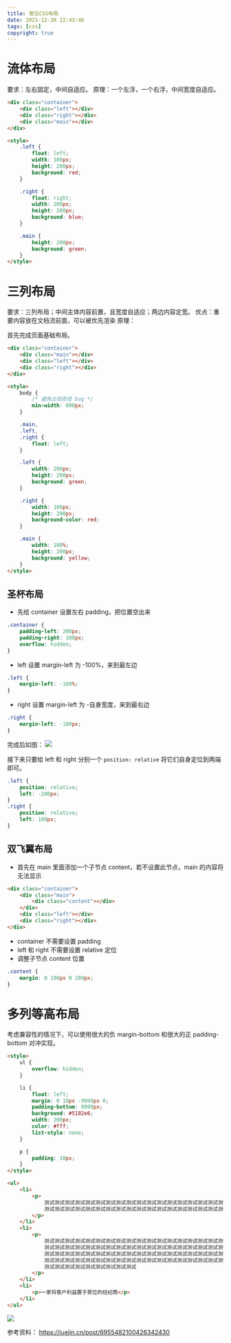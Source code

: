 ```yaml
---
title: 常见CSS布局
date: 2021-12-30 22:43:46
tags: [css]
copyright: true
---
```


# 流体布局
要求：左右固定，中间自适应。
原理：一个左浮，一个右浮，中间宽度自适应。
```html
<div class="container">
    <div class="left"></div>
    <div class="right"></div>
    <div class="main"></div>
</div>

<style>
    .left {
        float: left;
        width: 100px;
        height: 200px;
        background: red;
    }

    .right {
        float: right;
        width: 200px;
        height: 200px;
        background: blue;
    }

    .main {
        height: 200px;
        background: green;
    }
</style>
```

# 三列布局
要求：三列布局；中间主体内容前置，且宽度自适应；两边内容定宽。
优点：重要内容放在文档流前面，可以被优先渲染
原理：

首先完成页面基础布局。
```html
<div class="container">
    <div class="main"></div>
    <div class="left"></div>
    <div class="right"></div>
</div>

<style>
    body {
        /* 避免出现奇怪 bug */
        min-width: 600px;
    }

    .main,
    .left,
    .right {
        float: left;
    }

    .left {
        width: 200px;
        height: 200px;
        background: green;
    }

    .right {
        width: 100px;
        height: 200px;
        background-color: red;
    }

    .main {
        width: 100%;
        height: 200px;
        background: yellow;
    }
</style>
```

## 圣杯布局
- 先给 container 设置左右 padding，把位置空出来
```css
.container {
    padding-left: 200px;
    padding-right: 100px;
    overflow: hidden;
}
```
- left 设置 margin-left 为 -100%，来到最左边
```css
.left {
    margin-left: -100%;
}
```
- right 设置 margin-left 为 -自身宽度，来到最右边
```css
.right {
    margin-left: -100px;
}
```
完成后如图：
![](https://cdn.jsdelivr.net/gh/Flower-F/picture@main/img/232316.jpg)

接下来只要给 left 和 right 分别一个 `position: relative` 将它们自身定位到两端即可。
```css
.left {
    position: relative;
    left: -200px;
}
.right {
    position: relative;
    left: 100px;
}
```

## 双飞翼布局
- 首先在 main 里面添加一个子节点 content，若不设置此节点，main 的内容将无法显示
```html
<div class="container">
    <div class="main">
        <div class="content"></div>
    </div>
    <div class="left"></div>
    <div class="right"></div>
</div>
```
- container 不需要设置 padding
- left 和 right 不需要设置 relative 定位
- 调整子节点 content 位置
```css
.content {
    margin: 0 100px 0 200px;
}
```

# 多列等高布局
考虑兼容性的情况下，可以使用很大的负 margin-bottom 和很大的正 padding-bottom 对冲实现。
```html
<style>
    ul {
        overflow: hidden;
    }

    li {
        float: left;
        margin: 0 10px -9999px 0;
        padding-bottom: 9999px;
        background: #5182e6;
        width: 200px;
        color: #fff;
        list-style: none;
    }

    p {
        padding: 10px;
    }
</style>

<ul>
    <li>
        <p>
            测试测试测试测试测试测试测试测试测试测试测试测试测试测试测试测试测试测试
            测试测试测试测试测试测试测试测试测试测试测试测试测试测试测试测试测试测试
        </p>
    </li>
    <li>
        <p>
            测试测试测试测试测试测试测试测试测试测试测试测试测试测试测试测试测试测试
            测试测试测试测试测试测试测试测试测试测试测试测试测试测试测试测试测试测试
            测试测试测试测试测试测试测试测试测试测试测试测试测试测试测试测试测试测试
            测试测试测试测试测试测试测试测试测试测试测试测试测试测试测试测试测试测试
            测试测试测试测试测试测试测试测试测试
        </p>
    </li>
    <li>
        <p>一家将客户利益置于首位的经纪商</p>
    </li>
</ul>
```
![](https://cdn.jsdelivr.net/gh/Flower-F/picture@main/img/164755.jpg)

参考资料：
https://juejin.cn/post/6955482100426342430